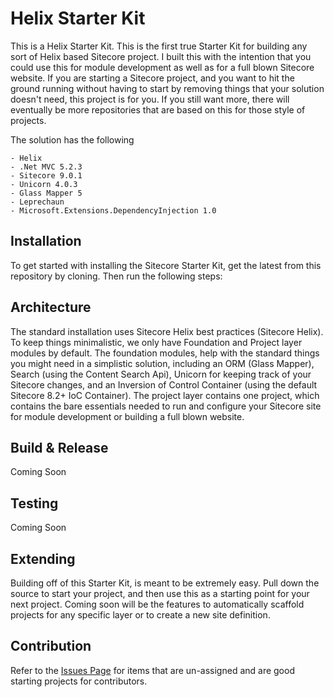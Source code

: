 # Helix Starter Kit

This is a Helix Starter Kit.  This is the first true Starter Kit for building any sort of Helix based Sitecore project.  I built this with the intention that you could use this for module development as well as for a full blown Sitecore website.  If you are starting a Sitecore project, and you want to hit the ground running without having to start by removing things that your solution doesn't need, this project is for you.  If you still want more, there will eventually be more repositories that are based on this for those style of projects.

The solution has the following 

    - Helix
	- .Net MVC 5.2.3
	- Sitecore 9.0.1
	- Unicorn 4.0.3
	- Glass Mapper 5
	- Leprechaun 
	- Microsoft.Extensions.DependencyInjection 1.0

## Installation

To get started with installing the Sitecore Starter Kit, get the latest from this repository by cloning. Then run the following steps:



## Architecture

The standard installation uses Sitecore Helix best practices (Sitecore Helix).  To keep things minimalistic, we only have Foundation and Project layer modules by default.  The foundation modules, help with the standard things you might need in a simplistic solution, including an ORM (Glass Mapper), Search (using the Content Search Api), Unicorn for keeping track of your Sitecore changes, and an Inversion of Control Container (using the default Sitecore 8.2+ IoC Container).  The project layer contains one project, which contains the bare essentials needed to run and configure your Sitecore site for module development or building a full blown website.

## Build & Release

Coming Soon

## Testing

Coming Soon

## Extending

Building off of this Starter Kit, is meant to be extremely easy.  Pull down the source to start your project, and then use this as a starting point for your next project.  Coming soon will be the features to automatically scaffold projects for any specific layer or to create a new site definition.

## Contribution

Refer to the [Issues Page](https://github.com/sitecoremaster/Helix-Starter-Kit/issues) for items that are un-assigned and are good starting projects for contributors.
